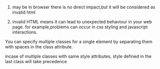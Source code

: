 <!-- what will happen if two elements have same id? -->

1. may be in browser there is no direct impact,but it will be considered as invalid html

2. invalid HTML means it can lead to unexpected behaviour in your web page. for example,problems can occur in css styling and javascript interactions.

<!-- how to specify multiple classes for single element? what is the style precedence? -->

You can specify multiple classes for a single element by separating them with spaces in the class attribute.

incase of multiple classes with same style attributes, style defined in the last class will take precedence